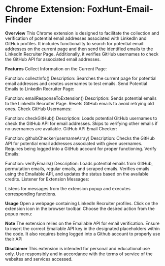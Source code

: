 # Chrome Extension: FoxHunt-Email-Finder

**Overview**
This Chrome extension is designed to facilitate the collection and verification of potential email addresses associated with LinkedIn and GitHub profiles. It includes functionality to search for potential email addresses on the current page and then send the identified emails to the LinkedIn Recruiter Page. Additionally, it verifies GitHub usernames to check the GitHub API for associated email addresses.

**Features**
Collect Information on the Current Page:

Function: collectInfo()
Description: Searches the current page for potential email addresses and creates usernames to test emails.
Send Potential Emails to LinkedIn Recruiter Page:

Function: emailResponseToExtension()
Description: Sends potential emails to the LinkedIn Recruiter Page. Resets GitHub emails to avoid retrying old ones.
Check GitHub Usernames:

Function: checkGitHub()
Description: Loads potential GitHub usernames to check the GitHub API for email addresses. Skips to verifying other emails if no usernames are available.
GitHub API Email Checker:

Function: githubChecker(usernameArray)
Description: Checks the GitHub API for potential email addresses associated with given usernames. Requires being logged into a GitHub account for proper functioning.
Verify Emails:

Function: verifyEmails()
Description: Loads potential emails from GitHub, permutation emails, regular emails, and scraped emails. Verifies emails using the Emailable API, and updates the status based on the available credits.
Listener for Extension Messages:

Listens for messages from the extension popup and executes corresponding functions.

**Usage**
Open a webpage containing LinkedIn Recruiter profiles.
Click on the extension icon in the browser toolbar.
Choose the desired action from the popup menu:

**Note**
The extension relies on the Emailable API for email verification. Ensure to insert the correct Emailable API key in the designated placeholders within the code. 
It also requires being logged into a Github account to properly use their API

**Disclaimer**
This extension is intended for personal and educational use only. Use responsibly and in accordance with the terms of service of the websites and services accessed.
